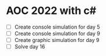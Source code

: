# AOC 2022 with c#
- [ ] Create console simulation for day 5
- [ ] Create console simulation for day 9
- [ ] Create graphic simulation for day 9
- [ ] Solve day 16